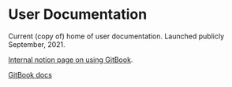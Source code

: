 # User Documentation

Current (copy of) home of user documentation. Launched publicly September, 2021.

[Internal notion page on using GitBook](https://www.notion.so/snyk/Writing-in-GitBook-9f464a0fae734f0faa7520a34a057405).

[GitBook docs](https://docs.gitbook.com/)

